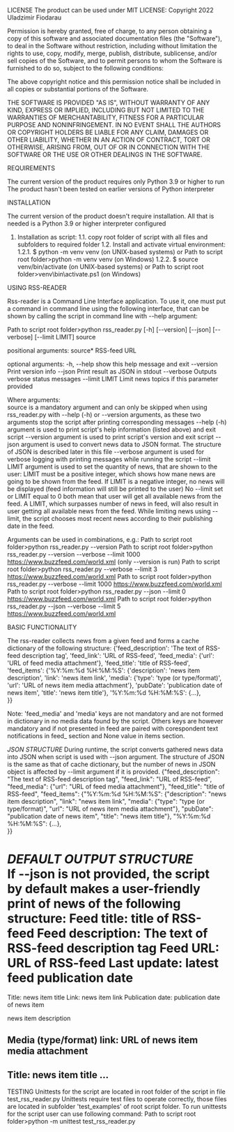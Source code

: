 LICENSE
The product can be used under MIT LICENSE:
Copyright 2022 Uladzimir Fiodarau

Permission is hereby granted, free of charge, to any person obtaining a copy of this software and associated documentation files (the "Software"), to deal in the Software without restriction, including without limitation the rights to use, copy, modify, merge, publish, distribute, sublicense, and/or sell copies of the Software, and to permit persons to whom the Software is furnished to do so, subject to the following conditions:

The above copyright notice and this permission notice shall be included in all copies or substantial portions of the Software.

THE SOFTWARE IS PROVIDED "AS IS", WITHOUT WARRANTY OF ANY KIND, EXPRESS OR IMPLIED, INCLUDING BUT NOT LIMITED TO THE WARRANTIES OF MERCHANTABILITY, FITNESS FOR A PARTICULAR PURPOSE AND NONINFRINGEMENT. IN NO EVENT SHALL THE AUTHORS OR COPYRIGHT HOLDERS BE LIABLE FOR ANY CLAIM, DAMAGES OR OTHER LIABILITY, WHETHER IN AN ACTION OF CONTRACT, TORT OR OTHERWISE, ARISING FROM, OUT OF OR IN CONNECTION WITH THE SOFTWARE OR THE USE OR OTHER DEALINGS IN THE SOFTWARE.


REQUIREMENTS

The current version of the product requires only Python 3.9 or higher to run
The product hasn't been tested on earlier versions of Python interpreter


INSTALLATION

The current version of the product doesn't require installation. All that is needed is a Python 3.9 or higher interpreter configured
1. Installation as script:
1.1. copy root folder of script with all files and subfolders to required folder
1.2. Install and activate virtual environment:
1.2.1. $ python -m venv venv (on UNIX-based systems)
or
Path to script root folder>python -m venv venv (on Windows)
1.2.2. $ source venv/bin/activate  (on UNIX-based systems)
or 
Path to script root folder>venv\bin\activate.ps1 (on Windows)


USING RSS-READER

Rss-reader is a Command Line Interface application.
To use it, one must put a command in command line using the following interface, that can be shown by calling the script in command line with --help argument:

Path to script root folder>python rss_reader.py [-h] [--version] [--json] [--verbose] [--limit LIMIT] source

positional arguments:
  source*        RSS-feed URL

optional arguments:
  -h, --help     show this help message and exit
  --version      Print version info
  --json         Print result as JSON in stdout
  --verbose      Outputs verbose status messages
  --limit LIMIT  Limit news topics if this parameter provided
  
Where arguments:  
source is a mandatory argument and can only be skipped when using rss_reader.py with --help (-h) or --version arguments, as these two arguments stop the script after printing corresponding messages
--help (-h)  argument is used to print script's help information (listed above) and exit script
--version  argument is used to print script's version and exit script
--json argument is used to convert news data to JSON format. The structure of JSON is described later in this file
--verbose argument is used for verbose logging with printing messages while running the script
--limit LIMIT argument is used to set the quantity of news, that are shown to the user:
		LIMIT must be a positive integer, which shows how mane news are going to be shown from the feed. 
		If LIMIT is a negative integer, no news will be displayed (feed information will still be printed to the user)
		No --limit set or LIMIT equal to 0 both mean that user will get all available news from the feed.
		A LIMIT, which surpasses number of news in feed, will also result in user getting all available news from the feed.
		While limiting news using --limit, the script chooses most recent news according to their publishing date in the feed.
		
Arguments can be used in combinations, e.g.:
Path to script root folder>python rss_reader.py --version
Path to script root folder>python rss_reader.py --version --verbose --limit 1000 https://www.buzzfeed.com/world.xml (only --version is run)
Path to script root folder>python rss_reader.py --verbose --limit 3 https://www.buzzfeed.com/world.xml 
Path to script root folder>python rss_reader.py --verbose --limit 1000 https://www.buzzfeed.com/world.xml
Path to script root folder>python rss_reader.py --json --limit 0 https://www.buzzfeed.com/world.xml
Path to script root folder>python rss_reader.py --json --verbose --limit 5 https://www.buzzfeed.com/world.xml


BASIC FUNCTIONALITY

The rss-reader collects news from a given feed and forms a cache dictionary of the following structure:
{'feed_description': 'The text of RSS-feed description tag',
 'feed_link': 'URL of RSS-feed',
 'feed_media': {'url': 'URL of feed media attachment'},
 'feed_title': 'title of RSS-feed',
 'feed_items': {'%Y:%m:%d %H:%M:%S': {'description': 'news item description',
                                        'link': 'news item link',
                                        'media': {'type': 'type (or type/format)',
                                                  'url': 'URL of news item media attachment'},
                                        'pubDate': 'publication date of news item',
                                        'title': 'news item title'},
				'%Y:%m:%d %H:%M:%S':  {...},						
										}}				

Note:
'feed_media' and 'media' keys are not mandatory and are not formed in dictionary in no media data found by the script. Others keys are however mandatory and if not presented in feed are paired with corespondent text notifications in feed_ section and None value in items section.

*JSON STRUCTURE*
During runtime, the script converts gathered news data into JSON when script is used with --json argument. 
The structure of JSON is the same as that of cache dictionary, but the number of news in JSON object is affected by --limit argument if it is provided.
{"feed_description": "The text of RSS-feed description tag",
 "feed_link": "URL of RSS-feed",
 "feed_media": {"url": "URL of feed media attachment"},
 "feed_title": "title of RSS-feed",
 "feed_items": {"%Y:%m:%d %H:%M:%S": {"description": "news item description",
                                        "link": "news item link",
                                        "media": {"type": "type (or type/format)",
                                                  "url": "URL of news item media attachment"},
                                        "pubDate": "publication date of news item",
                                        "title": "news item title"},
				"%Y:%m:%d %H:%M:%S":  {...},						
										}}	

*DEFAULT OUTPUT STRUCTURE*										
If --json is not provided, the script by default makes a user-friendly print of news of the following structure:
Feed title: title of RSS-feed
Feed description: The text of RSS-feed description tag
Feed URL: URL of RSS-feed
Last update: latest feed publication date
========================================================================================================================
Title: news item title
Link: news item link
Publication date: publication date of news item

news item description

Media (type/format) link:
URL of news item media attachment
------------------------------------------------------------------------------------------------------------------------
Title: news item title
...
------------------------------------------------------------------------------------------------------------------------


TESTING
Unittests for the script are located in root folder of the script in file test_rss_reader.py
Unittests require test files to operate correctly, those files are located in subfolder 'test_examples' of root script folder.
To run unittests for the script user can use following command:
Path to script root folder>python -m unittest test_rss_reader.py
